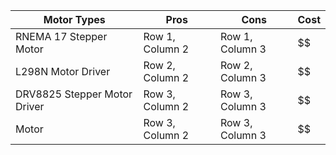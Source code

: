 | Motor Types | Pros | Cons | Cost|
|----------|----------|----------|-----|
| RNEMA 17 Stepper Motor | Row 1, Column 2 | Row 1, Column 3 | $$|
| L298N Motor Driver | Row 2, Column 2 | Row 2, Column 3 |  $$ | 
| DRV8825 Stepper Motor Driver | Row 3, Column 2 | Row 3, Column 3 | $$ |
| Motor | Row 3, Column 2 | Row 3, Column 3 | $$ |
